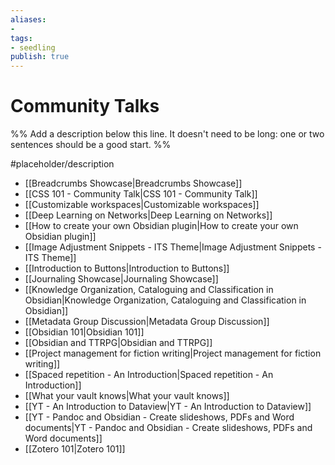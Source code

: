 ```yaml
---
aliases: 
- 
tags:
- seedling
publish: true
---
```


# Community Talks

%% Add a description below this line. It doesn't need to be long: one or two sentences should be a good start. %%

#placeholder/description 

-  [[Breadcrumbs Showcase|Breadcrumbs Showcase]]
-  [[CSS 101 - Community Talk|CSS 101 - Community Talk]]
-  [[Customizable workspaces|Customizable workspaces]]
-  [[Deep Learning on Networks|Deep Learning on Networks]]
-  [[How to create your own Obsidian plugin|How to create your own Obsidian plugin]]
-  [[Image Adjustment Snippets - ITS Theme|Image Adjustment Snippets - ITS Theme]]
-  [[Introduction to Buttons|Introduction to Buttons]]
-  [[Journaling Showcase|Journaling Showcase]]
-  [[Knowledge Organization, Cataloguing and Classification in Obsidian|Knowledge Organization, Cataloguing and Classification in Obsidian]]
-  [[Metadata Group Discussion|Metadata Group Discussion]]
-  [[Obsidian 101|Obsidian 101]]
-  [[Obsidian and TTRPG|Obsidian and TTRPG]]
-  [[Project management for fiction writing|Project management for fiction writing]]
-  [[Spaced repetition - An Introduction|Spaced repetition - An Introduction]]
-  [[What your vault knows|What your vault knows]]
-  [[YT - An Introduction to Dataview|YT - An Introduction to Dataview]]
-  [[YT - Pandoc and Obsidian - Create slideshows, PDFs and Word documents|YT - Pandoc and Obsidian - Create slideshows, PDFs and Word documents]]
-  [[Zotero 101|Zotero 101]]
